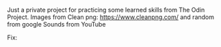 Just a private project for practicing some learned skills from The Odin Project.
Images from Clean png: https://www.cleanpng.com/ and random from google
Sounds from YouTube

Fix:

<!-- * playerCombatText background before attack -->
<!-- * Fix background image bottom etc. -->
<!-- * Increase size of characters -->
<!-- * Fix moon wolf background (bottom problem) -->
<!-- * Game Logo size. Too big -->
<!-- * Griffin and Dragon should transform 180deg -->
<!-- * End game after Battle Mage and add chest as a reward after the boss -->
<!-- * Increase damage each level -->
<!-- * Add sounds:
- Level up
- Attack with different player weapons
- Attack with different computer weapons
- theme background music
- Victory sound -->
<!-- - LaughSound
- CheerSound
- GreetSound -->
  <!-- * Make it unable to drag and mark icons on the webpage -->
  <!-- * Game over when player dies -->
  <!-- * NightMareBoy should have punch sound instead -->
  <!-- * Add yellow text to greets etc. -->

<!-- * Stop theme music when win over battle-mage -->
<!-- * Fix Next-battle button issue when winning over battle-mage -->
